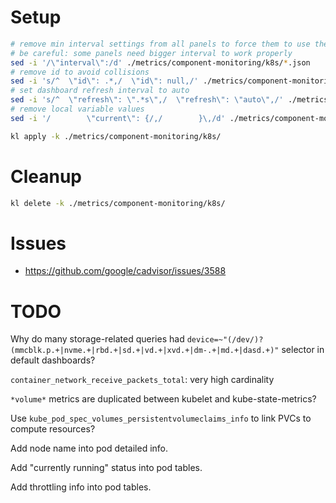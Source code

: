 
# Setup

```bash
# remove min interval settings from all panels to force them to use the default data source min interval
# be careful: some panels need bigger interval to work properly
sed -i '/\"interval\":/d' ./metrics/component-monitoring/k8s/*.json
# remove id to avoid collisions
sed -i 's/^  \"id\": .*,/  \"id\": null,/' ./metrics/component-monitoring/k8s/*.json
# set dashboard refresh interval to auto
sed -i 's/^  \"refresh\": \".*s\",/  \"refresh\": \"auto\",/' ./metrics/component-monitoring/k8s/*.json
# remove local variable values
sed -i '/        \"current\": {/,/        }\,/d' ./metrics/component-monitoring/k8s/*.json

kl apply -k ./metrics/component-monitoring/k8s/
```

# Cleanup

```bash
kl delete -k ./metrics/component-monitoring/k8s/
```

# Issues

- https://github.com/google/cadvisor/issues/3588

# TODO

Why do many storage-related queries had `device=~"(/dev/)?(mmcblk.p.+|nvme.+|rbd.+|sd.+|vd.+|xvd.+|dm-.+|md.+|dasd.+)"` selector in default dashboards?

`container_network_receive_packets_total`: very high cardinality

`*volume*` metrics are duplicated between kubelet and kube-state-metrics?

Use `kube_pod_spec_volumes_persistentvolumeclaims_info` to link PVCs to compute resources?

Add node name into pod detailed info.

Add "currently running" status into pod tables.

Add throttling info into pod tables.
